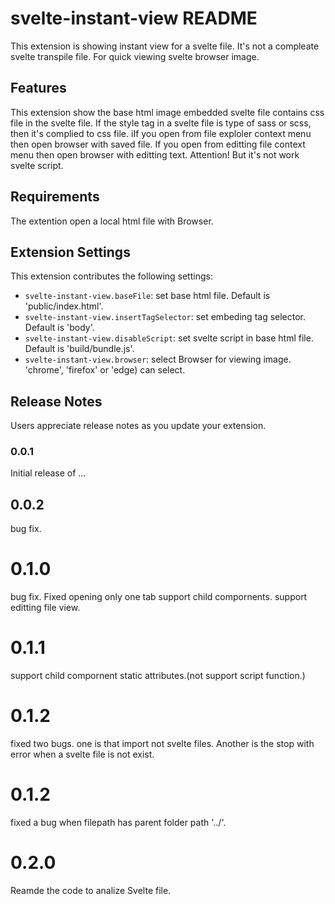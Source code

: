 # svelte-instant-view README

This extension is showing instant view for a svelte file.
It's not a compleate svelte transpile file. For quick viewing svelte browser image. 

## Features

This extension show the base html image embedded svelte file contains css file in the svelte file.
If the style tag in a svelte file is type of sass or scss, then it's complied to css file.
iIf you open from file exploler context menu then open browser with saved file. If you open from editting file context menu then open browser with editting text.
Attention! But it's not work svelte script.

## Requirements
The extention open a local html file with Browser.

## Extension Settings

This extension contributes the following settings:

* `svelte-instant-view.baseFile`: set base html file. Default is 'public/index.html'.
* `svelte-instant-view.insertTagSelector`: set embeding tag selector. Default is 'body'.
* `svelte-instant-view.disableScript`: set svelte script in base html file. Default is 'build/bundle.js'.
* `svelte-instant-view.browser`: select Browser for viewing image. 'chrome', 'firefox' or 'edge) can select.

## Release Notes

Users appreciate release notes as you update your extension.

### 0.0.1

Initial release of ...

## 0.0.2
bug fix.

# 0.1.0
bug fix. Fixed opening only one tab
support child compornents.
support editting file view.

# 0.1.1
support child compornent static attributes.(not support script function.)

# 0.1.2
fixed two bugs. one is that import not svelte files.
Another is the stop with error when a svelte file is not exist.

# 0.1.2
fixed a bug when filepath has parent folder path '../'.

# 0.2.0
Reamde the code to analize Svelte file.
